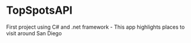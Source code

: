 # TopSpotsAPI

First project using C# and .net framework - This app highlights places to visit around San Diego
